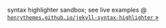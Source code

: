 
syntax highlighter sandbox;
see live examples @ [`henrythemes.github.io/jekyll-syntax-highlighter` »](http://henrythemes.github.io/jekyll-syntax-highlighter)

